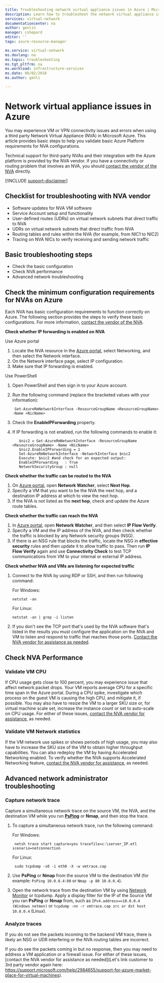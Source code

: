 ```yaml
---
title: Troubleshooting network virtual appliance issues in Azure | Microsoft Docs
description: Learn how to troubleshoot the network virtual appliance issues in Azure.
services: virtual-network
documentationcenter: na
author: genlin
manager: cshepard
editor: ''
tags: azure-resource-manager

ms.service: virtual-network
ms.devlang: na
ms.topic: troubleshooting
ms.tgt_pltfrm: na
ms.workload: infrastructure-services
ms.date: 08/02/2018
ms.author: genli

---
```


#  Network virtual appliance issues in Azure

You may experience VM or VPN connectivity issues and errors when using a third party Network Virtual Appliance (NVA) in Microsoft Azure. This article provides basic steps to help you validate basic Azure Platform requirements for NVA configurations.

Technical support for third-party NVAs and their integration with the Azure platform is provided by the NVA vendor. If you have a connectivity or routing problem that involves an NVA, you should [contact the vendor of the NVA](https://support.microsoft.com/help/2984655/support-for-azure-market-place-for-virtual-machines) directly.

[!INCLUDE [support-disclaimer](../../includes/support-disclaimer.md)]

## Checklist for troubleshooting with NVA vendor

- Software updates for NVA VM software
- Service Account setup and functionality
- User-defined routes (UDRs) on virtual network subnets that direct traffic to NVA
- UDRs on virtual network subnets that direct traffic from NVA
- Routing tables and rules within the NVA (for example, from NIC1 to NIC2)
- Tracing on NVA NICs to verify receiving and sending network traffic

## Basic troubleshooting steps

- Check the basic configuration
- Check NVA performance
- Advanced network troubleshooting

## Check the minimum configuration requirements for NVAs on Azure

Each NVA has basic configuration requirements to function correctly on Azure. The following section provides the steps to verify these basic configurations. For more information, [contact the vendor of the NVA](https://support.microsoft.com/help/2984655/support-for-azure-market-place-for-virtual-machines).

**Check whether IP forwarding is enabled on NVA**

Use Azure portal

1.	Locate the NVA resource in the [Azure portal](https://portal.azure.com), select Networking, and then select the Network interface.
2.	On the Network interface page, select IP configuration.
3.	Make sure that IP forwarding is enabled.

Use PowerShell

1. Open PowerShell and then sign in to your Azure account.
2. Run the following command (replace the bracketed values with your information):

        Get-AzureRmNetworkInterface -ResourceGroupName <ResourceGroupName> -Name <NicName>  

3. Check the **EnableIPForwarding** property.
 
4. If IP forwarding is not enabled, run the following commands to enable it:

          $nic2 = Get-AzureRmNetworkInterface -ResourceGroupName <ResourceGroupName> -Name <NicName>
          $nic2.EnableIPForwarding = 1
          Set-AzureRmNetworkInterface -NetworkInterface $nic2
          Execute: $nic2 #and check for an expected output:
          EnableIPForwarding   : True
          NetworkSecurityGroup : null

**Check whether the traffic can be routed to the NVA**

1. On [Azure portal](https://portal.azure.com), open **Network Watcher**, select **Next Hop**.
2. Specify a VM that you want to be the NVA the next hop, and a destination IP address at which to view the next hop. 
3. If the NVA is not listed as the **next hop**,  check and update the Azure route tables.

**Check whether the traffic can reach the NVA**

1.	In [Azure portal](https://portal.azure.com), open **Network Watcher**, and then select **IP Flow Verify**. 
2.	Specify a VM and the IP address of the NVA, and then check whether the traffic is blocked by any Network security groups (NSG).
3.	If there is an NSG rule that blocks the traffic, locate the NSG in **effective security** rules and then update it to allow traffic to pass. Then run **IP Flow Verify** again and use **Connectivity Check** to test TCP communications from VM to your internal or external IP address.

**Check whether NVA and VMs are listening for expected traffic**

1.	Connect to the NVA by using RDP or SSH, and then run following command:

    For Windows:

        netstat -an

    For Linux:

        netstat -an | grep -i listen
2.  If you don't see the TCP port that's used by the NVA software that's listed in the results you must configure the application on the NVA and VM to listen and respond to traffic that reaches those ports. [Contact the NVA vendor for assistance as needed](https://support.microsoft.com/help/2984655/support-for-azure-market-place-for-virtual-machines).

## Check NVA Performance

### Validate VM CPU

If CPU usage gets close to 100 percent, you may experience issue that affect network packet drops. Your VM reports average CPU for a specific time span in the Azure portal. During a CPU spike, investigate which process on the guest VM is causing the high CPU, and mitigate it, if possible. You may also have to resize the VM to a larger SKU size or, for virtual machine scale set, increase the instance count or set to auto-scale on CPU usage. For either of these issues, [contact the NVA vendor for assistance](https://support.microsoft.com/help/2984655/support-for-azure-market-place-for-virtual-machines), as needed.

### Validate VM Network statistics 

If the VM network use spikes or shows periods of high usage, you may also have to increase the SKU size of the VM to obtain higher throughput capabilities. You can also redeploy the VM by having Accelerated Networking enabled. To verify whether the NVA supports Accelerated Networking feature, [contact the NVA vendor for assistance](https://support.microsoft.com/help/2984655/support-for-azure-market-place-for-virtual-machines), as needed.

## Advanced network administrator troubleshooting

### Capture network trace
Capture a simultaneous network trace on the source VM, the NVA, and the destination VM while you run **[PsPing](https://docs.microsoft.com/sysinternals/downloads/psping)** or **Nmap**, and then stop the trace.

1. To capture a simultaneous network trace, run the following command:

    For Windows:

        netsh trace start capture=yes tracefile=c:\server_IP.etl scenario=netconnection

    For Linux:

        sudo tcpdump -s0 -i eth0 -X -w vmtrace.cap

2. Use **PsPing** or **Nmap** from the source VM to the destination VM (for example: `PsPing 10.0.0.4:80` or `Nmap -p 80 10.0.0.4`).

3. Open the network trace from the destination VM by using [Network Monitor](https://www.microsoft.com/download/details.aspx?id=4865) or tcpdump. Apply a display filter for the IP of the Source VM you ran **PsPing** or **Nmap** from, such as `IPv4.address==10.0.0.4 (Windows netmon)` or `tcpdump -nn -r vmtrace.cap src or dst host 10.0.0.4` (Linux).

### Analyze traces

If you do not see the packets incoming to the backend VM trace, there is likely an NSG or UDR interfering or the NVA routing tables are incorrect.

If you do see the packets coming in but no response, then you may need to address a VM application or a firewall issue. For either of these issues, [contact the NVA vendor for assistance as needed](Let's link customer to 3rd party vendor again here: https://support.microsoft.com/help/2984655/support-for-azure-market-place-for-virtual-machines).

